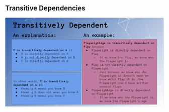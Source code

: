 ## Transitive Dependencies

![Image](https://github.com/savithapatil/Transitive-Dependency/blob/master/trde2.png?raw=true)
